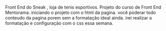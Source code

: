 Front End do Sneak , loja de tenis esportivos.
Projeto do curso de Front End Mentorama.
iniciando o projeto com o html da pagina.
você poderar todo conteudo da pagina porem sem a formatação ideal ainda. 
irei realizar a formatação e configuração com o css essa semana.
